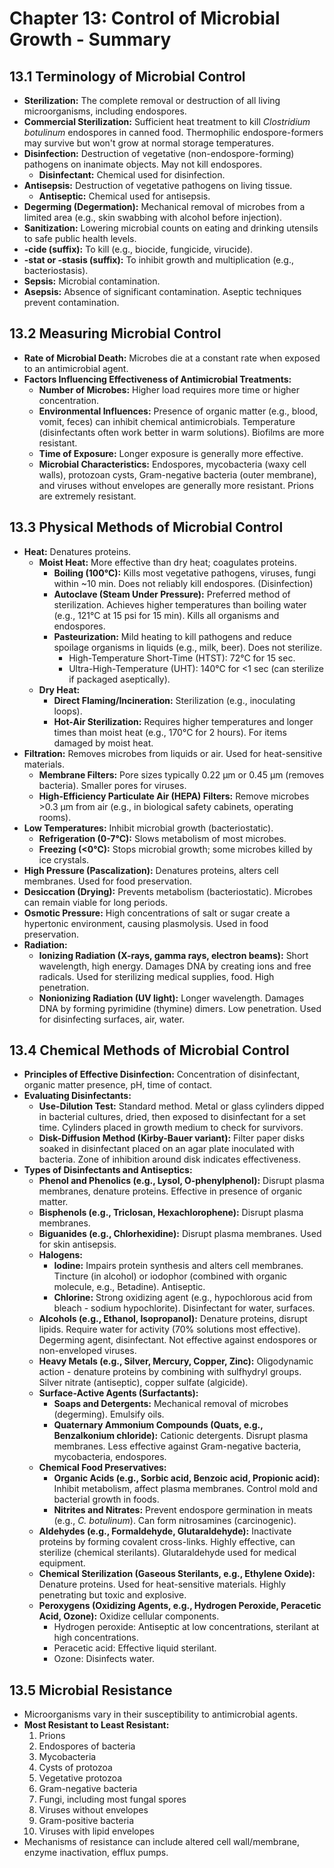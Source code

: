 # Chapter 13: Control of Microbial Growth - Summary

## 13.1 Terminology of Microbial Control
*   **Sterilization:** The complete removal or destruction of all living microorganisms, including endospores.
*   **Commercial Sterilization:** Sufficient heat treatment to kill *Clostridium botulinum* endospores in canned food. Thermophilic endospore-formers may survive but won't grow at normal storage temperatures.
*   **Disinfection:** Destruction of vegetative (non-endospore-forming) pathogens on inanimate objects. May not kill endospores.
    *   **Disinfectant:** Chemical used for disinfection.
*   **Antisepsis:** Destruction of vegetative pathogens on living tissue.
    *   **Antiseptic:** Chemical used for antisepsis.
*   **Degerming (Degermation):** Mechanical removal of microbes from a limited area (e.g., skin swabbing with alcohol before injection).
*   **Sanitization:** Lowering microbial counts on eating and drinking utensils to safe public health levels.
*   **-cide (suffix):** To kill (e.g., biocide, fungicide, virucide).
*   **-stat or -stasis (suffix):** To inhibit growth and multiplication (e.g., bacteriostasis).
*   **Sepsis:** Microbial contamination.
*   **Asepsis:** Absence of significant contamination. Aseptic techniques prevent contamination.

## 13.2 Measuring Microbial Control
*   **Rate of Microbial Death:** Microbes die at a constant rate when exposed to an antimicrobial agent.
*   **Factors Influencing Effectiveness of Antimicrobial Treatments:**
    *   **Number of Microbes:** Higher load requires more time or higher concentration.
    *   **Environmental Influences:** Presence of organic matter (e.g., blood, vomit, feces) can inhibit chemical antimicrobials. Temperature (disinfectants often work better in warm solutions). Biofilms are more resistant.
    *   **Time of Exposure:** Longer exposure is generally more effective.
    *   **Microbial Characteristics:** Endospores, mycobacteria (waxy cell walls), protozoan cysts, Gram-negative bacteria (outer membrane), and viruses without envelopes are generally more resistant. Prions are extremely resistant.

## 13.3 Physical Methods of Microbial Control
*   **Heat:** Denatures proteins.
    *   **Moist Heat:** More effective than dry heat; coagulates proteins.
        *   **Boiling (100°C):** Kills most vegetative pathogens, viruses, fungi within ~10 min. Does not reliably kill endospores. (Disinfection)
        *   **Autoclave (Steam Under Pressure):** Preferred method of sterilization. Achieves higher temperatures than boiling water (e.g., 121°C at 15 psi for 15 min). Kills all organisms and endospores.
        *   **Pasteurization:** Mild heating to kill pathogens and reduce spoilage organisms in liquids (e.g., milk, beer). Does not sterilize.
            *   High-Temperature Short-Time (HTST): 72°C for 15 sec.
            *   Ultra-High-Temperature (UHT): 140°C for <1 sec (can sterilize if packaged aseptically).
    *   **Dry Heat:**
        *   **Direct Flaming/Incineration:** Sterilization (e.g., inoculating loops).
        *   **Hot-Air Sterilization:** Requires higher temperatures and longer times than moist heat (e.g., 170°C for 2 hours). For items damaged by moist heat.
*   **Filtration:** Removes microbes from liquids or air. Used for heat-sensitive materials.
    *   **Membrane Filters:** Pore sizes typically 0.22 µm or 0.45 µm (removes bacteria). Smaller pores for viruses.
    *   **High-Efficiency Particulate Air (HEPA) Filters:** Remove microbes >0.3 µm from air (e.g., in biological safety cabinets, operating rooms).
*   **Low Temperatures:** Inhibit microbial growth (bacteriostatic).
    *   **Refrigeration (0-7°C):** Slows metabolism of most microbes.
    *   **Freezing (<0°C):** Stops microbial growth; some microbes killed by ice crystals.
*   **High Pressure (Pascalization):** Denatures proteins, alters cell membranes. Used for food preservation.
*   **Desiccation (Drying):** Prevents metabolism (bacteriostatic). Microbes can remain viable for long periods.
*   **Osmotic Pressure:** High concentrations of salt or sugar create a hypertonic environment, causing plasmolysis. Used in food preservation.
*   **Radiation:**
    *   **Ionizing Radiation (X-rays, gamma rays, electron beams):** Short wavelength, high energy. Damages DNA by creating ions and free radicals. Used for sterilizing medical supplies, food. High penetration.
    *   **Nonionizing Radiation (UV light):** Longer wavelength. Damages DNA by forming pyrimidine (thymine) dimers. Low penetration. Used for disinfecting surfaces, air, water.

## 13.4 Chemical Methods of Microbial Control
*   **Principles of Effective Disinfection:** Concentration of disinfectant, organic matter presence, pH, time of contact.
*   **Evaluating Disinfectants:**
    *   **Use-Dilution Test:** Standard method. Metal or glass cylinders dipped in bacterial cultures, dried, then exposed to disinfectant for a set time. Cylinders placed in growth medium to check for survivors.
    *   **Disk-Diffusion Method (Kirby-Bauer variant):** Filter paper disks soaked in disinfectant placed on an agar plate inoculated with bacteria. Zone of inhibition around disk indicates effectiveness.
*   **Types of Disinfectants and Antiseptics:**
    *   **Phenol and Phenolics (e.g., Lysol, O-phenylphenol):** Disrupt plasma membranes, denature proteins. Effective in presence of organic matter.
    *   **Bisphenols (e.g., Triclosan, Hexachlorophene):** Disrupt plasma membranes.
    *   **Biguanides (e.g., Chlorhexidine):** Disrupt plasma membranes. Used for skin antisepsis.
    *   **Halogens:**
        *   **Iodine:** Impairs protein synthesis and alters cell membranes. Tincture (in alcohol) or iodophor (combined with organic molecule, e.g., Betadine). Antiseptic.
        *   **Chlorine:** Strong oxidizing agent (e.g., hypochlorous acid from bleach - sodium hypochlorite). Disinfectant for water, surfaces.
    *   **Alcohols (e.g., Ethanol, Isopropanol):** Denature proteins, disrupt lipids. Require water for activity (70% solutions most effective). Degerming agent, disinfectant. Not effective against endospores or non-enveloped viruses.
    *   **Heavy Metals (e.g., Silver, Mercury, Copper, Zinc):** Oligodynamic action - denature proteins by combining with sulfhydryl groups. Silver nitrate (antiseptic), copper sulfate (algicide).
    *   **Surface-Active Agents (Surfactants):**
        *   **Soaps and Detergents:** Mechanical removal of microbes (degerming). Emulsify oils.
        *   **Quaternary Ammonium Compounds (Quats, e.g., Benzalkonium chloride):** Cationic detergents. Disrupt plasma membranes. Less effective against Gram-negative bacteria, mycobacteria, endospores.
    *   **Chemical Food Preservatives:**
        *   **Organic Acids (e.g., Sorbic acid, Benzoic acid, Propionic acid):** Inhibit metabolism, affect plasma membranes. Control mold and bacterial growth in foods.
        *   **Nitrites and Nitrates:** Prevent endospore germination in meats (e.g., *C. botulinum*). Can form nitrosamines (carcinogenic).
    *   **Aldehydes (e.g., Formaldehyde, Glutaraldehyde):** Inactivate proteins by forming covalent cross-links. Highly effective, can sterilize (chemical sterilants). Glutaraldehyde used for medical equipment.
    *   **Chemical Sterilization (Gaseous Sterilants, e.g., Ethylene Oxide):** Denature proteins. Used for heat-sensitive materials. Highly penetrating but toxic and explosive.
    *   **Peroxygens (Oxidizing Agents, e.g., Hydrogen Peroxide, Peracetic Acid, Ozone):** Oxidize cellular components.
        *   Hydrogen peroxide: Antiseptic at low concentrations, sterilant at high concentrations.
        *   Peracetic acid: Effective liquid sterilant.
        *   Ozone: Disinfects water.

## 13.5 Microbial Resistance
*   Microorganisms vary in their susceptibility to antimicrobial agents.
*   **Most Resistant to Least Resistant:**
    1.  Prions
    2.  Endospores of bacteria
    3.  Mycobacteria
    4.  Cysts of protozoa
    5.  Vegetative protozoa
    6.  Gram-negative bacteria
    7.  Fungi, including most fungal spores
    8.  Viruses without envelopes
    9.  Gram-positive bacteria
    10. Viruses with lipid envelopes
*   Mechanisms of resistance can include altered cell wall/membrane, enzyme inactivation, efflux pumps.

